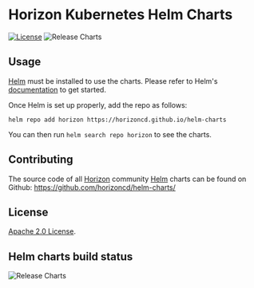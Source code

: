 # Horizon Kubernetes Helm Charts

[![License](https://img.shields.io/badge/License-Apache%202.0-blue.svg)](https://opensource.org/licenses/Apache-2.0) ![Release Charts](https://github.com/horizoncd/helm-charts/workflows/Release%20Charts/badge.svg?branch=main)

## Usage

[Helm](https://helm.sh) must be installed to use the charts.
Please refer to Helm's [documentation](https://helm.sh/docs/) to get started.

Once Helm is set up properly, add the repo as follows:

```console
helm repo add horizon https://horizoncd.github.io/helm-charts
```

You can then run `helm search repo horizon` to see the charts.

## Contributing

The source code of all [Horizon](https://horizoncd.github.io) community [Helm](https://helm.sh) charts can be found on Github: <https://github.com/horizoncd/helm-charts/>

<!-- Keep full URL links to repo files because this README syncs from main to gh-pages.  -->
<!-- We'd love to have you contribute! Please refer to our [contribution guidelines](https://github.com/horizoncd/helm-charts/blob/main/CONTRIBUTING.md) for details. -->

## License

<!-- Keep full URL links to repo files because this README syncs from main to gh-pages.  -->
[Apache 2.0 License](https://github.com/prometheus-community/helm-charts/blob/main/LICENSE).

## Helm charts build status

![Release Charts](https://github.com/prometheus-community/helm-charts/workflows/Release%20Charts/badge.svg?branch=main)